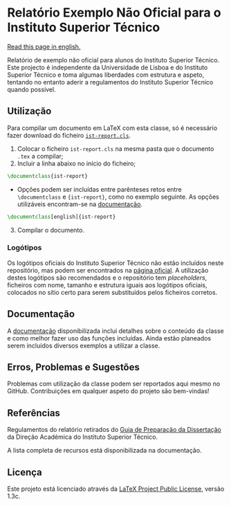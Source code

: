 # Relatório Exemplo Não Oficial para o Instituto Superior Técnico

[Read this page in english.](README_EN.md)

Relatório de exemplo não oficial para alunos do Instituto Superior Técnico. Este projecto é independente da Universidade de Lisboa e do Instituto Superior Técnico e toma algumas liberdades com estrutura e aspeto, tentando no entanto aderir a regulamentos do Instituto Superior Técnico quando possível.

## Utilização

Para compilar um documento em LaTeX com esta classe, só é necessário fazer download do ficheiro [`ist-report.cls`](src/ist-report.cls).
1. Colocar o ficheiro `ist-report.cls` na mesma pasta que o documento `.tex` a compilar;
2. Incluir a linha abaixo no início do ficheiro;
````tex
\documentclass{ist-report}
````
   - Opções podem ser incluídas entre parênteses retos entre `\documentclass` e `{ist-report}`, como no exemplo seguinte. As opções utilizáveis encontram-se na [documentação](doc/).
````tex
\documentclass[english]{ist-report}
````
3. Compilar o documento.

### Logótipos

Os logótipos oficiais do Instituto Superior Técnico não estão incluídos neste repositório, mas podem ser encontrados na [página oficial](https://tecnico.ulisboa.pt/pt/sobre-o-tecnico/institucional/logo-e-manual-de-identidade/). A utilização destes logótipos são recomendados e o repositório tem _placeholders_, ficheiros com nome, tamanho e estrutura iguais aos logótipos oficiais, colocados no sítio certo para serem substituídos pelos ficheiros corretos.

## Documentação

A [documentação](doc/) disponibilizada inclui detalhes sobre o conteúdo da classe e como melhor fazer uso das funções incluídas. Ainda estão planeados serem incluídos diversos exemplos a utilizar a classe.

## Erros, Problemas e Sugestões

Problemas com utilização da classe podem ser reportados aqui mesmo no GitHub. Contribuições em qualquer aspeto do projeto são bem-vindas!

## Referências

Regulamentos do relatório retirados do [Guia de Preparação da Dissertação](https://academica.tecnico.ulisboa.pt/files/sites/54/guia-de-preparacao-da-dissertacao-1516.pdf "Guia de Preparação da Dissertação") da Direção Académica do Instituto Superior Técnico.

A lista completa de recursos está disponibilizada na documentação.

## Licença

Este projeto está licenciado através da [LaTeX Project Public License](https://www.latex-project.org/lppl/), versão 1.3c.

